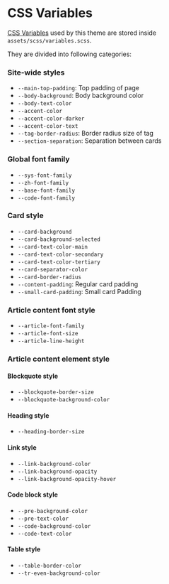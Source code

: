 # CSS Variables

[CSS Variables](https://developer.mozilla.org/en-US/docs/Web/CSS/Using_CSS_custom_properties) used by this theme are stored inside `assets/scss/variables.scss`.

They are divided into following categories:

### Site-wide styles

* `--main-top-padding`: Top padding of page
* `--body-background`: Body background color
* `--body-text-color`
* `--accent-color`
* `--accent-color-darker`
* `--accent-color-text`
* `--tag-border-radius`: Border radius size of tag
* `--section-separation`: Separation between cards

### Global font family

* `--sys-font-family`
* `--zh-font-family`
* `--base-font-family`
* `--code-font-family`

### Card style

* `--card-background`
* `--card-background-selected`
* `--card-text-color-main`
* `--card-text-color-secondary`
* `--card-text-color-tertiary`
* `--card-separator-color`
* `--card-border-radius`
* `--content-padding`: Regular card padding
* `--small-card-padding`: Small card Padding

### Article content font style

* `--article-font-family`
* `--article-font-size`
* `--article-line-height`

### Article content element style

#### Blockquote style

* `--blockquote-border-size`
* `--blockquote-background-color`

#### Heading style

* `--heading-border-size`

#### Link style

* `--link-background-color`
* `--link-background-opacity`
* `--link-background-opacity-hover`

#### Code block style

* `--pre-background-color`
* `--pre-text-color`
* `--code-background-color`
* `--code-text-color`

#### Table style

* `--table-border-color`
* `--tr-even-background-color`

